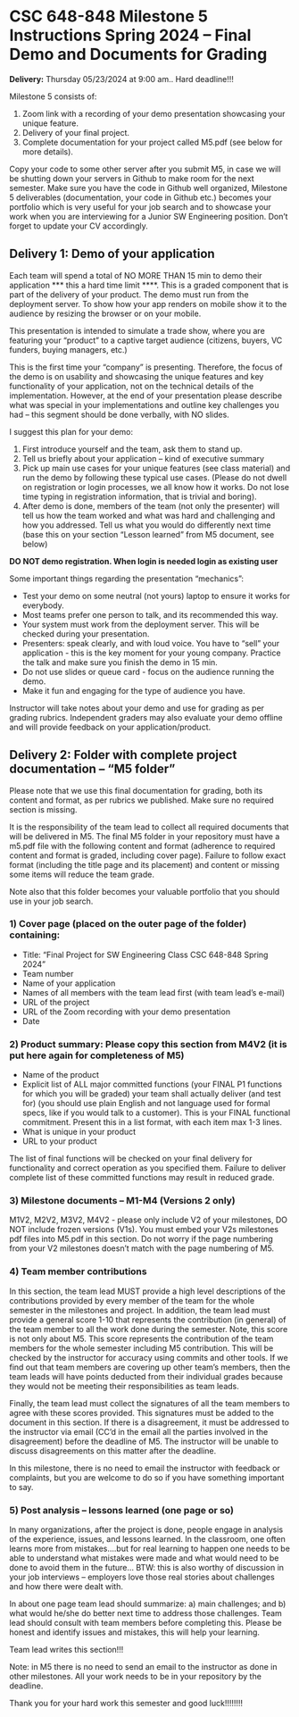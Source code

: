 # CSC 648-848 Milestone 5 Instructions Spring 2024 – Final Demo and Documents for Grading

**Delivery:** Thursday 05/23/2024 at 9:00 am.. Hard deadline!!!

Milestone 5 consists of:

1. Zoom link with a recording of your demo presentation showcasing your unique feature.
2. Delivery of your final project.
3. Complete documentation for your project called M5.pdf (see below for more details).

Copy your code to some other server after you submit M5, in case we will be shutting down your servers in Github to make room for the next semester. Make sure you have the code in Github well organized, Milestone 5 deliverables (documentation, your code in Github etc.) becomes your portfolio which is very useful for your job search and to showcase your work when you are interviewing for a Junior SW Engineering position. Don’t forget to update your CV accordingly.

## Delivery 1: Demo of your application

Each team will spend a total of NO MORE THAN 15 min to demo their application *** this a hard time limit ****. This is a graded component that is part of the delivery of your product. The demo must run from the deployment server. To show how your app renders on mobile show it to the audience by resizing the browser or on your mobile.

This presentation is intended to simulate a trade show, where you are featuring your “product” to a captive target audience (citizens, buyers, VC funders, buying managers, etc.)

This is the first time your “company” is presenting. Therefore, the focus of the demo is on usability and showcasing the unique features and key functionality of your application, not on the technical details of the implementation. However, at the end of your presentation please describe what was special in your implementations and outline key challenges you had – this segment should be done verbally, with NO slides.

I suggest this plan for your demo:

1. First introduce yourself and the team, ask them to stand up.
2. Tell us briefly about your application – kind of executive summary
3. Pick up main use cases for your unique features (see class material) and run the demo by following these typical use cases. (Please do not dwell on registration or login processes, we all know how it works. Do not lose time typing in registration information, that is trivial and boring).
4. After demo is done, members of the team (not only the presenter) will tell us how the team worked and what was hard and challenging and how you addressed. Tell us what you would do differently next time (base this on your section “Lesson learned” from M5 document, see below)

**DO NOT demo registration. When login is needed login as existing user**

Some important things regarding the presentation “mechanics”:

- Test your demo on some neutral (not yours) laptop to ensure it works for everybody.
- Most teams prefer one person to talk, and its recommended this way.
- Your system must work from the deployment server. This will be checked during your presentation.
- Presenters: speak clearly, and with loud voice. You have to “sell” your application - this is the key moment for your young company. Practice the talk and make sure you finish the demo in 15 min.
- Do not use slides or queue card - focus on the audience running the demo.
- Make it fun and engaging for the type of audience you have.

Instructor will take notes about your demo and use for grading as per grading rubrics. Independent graders may also evaluate your demo offline and will provide feedback on your application/product.

## Delivery 2: Folder with complete project documentation – “M5 folder”

Please note that we use this final documentation for grading, both its content and format, as per rubrics we published. Make sure no required section is missing.

It is the responsibility of the team lead to collect all required documents that will be delivered in M5. The final M5 folder in your repository must have a m5.pdf file with the following content and format (adherence to required content and format is graded, including cover page). Failure to follow exact format (including the title page and its placement) and content or missing some items will reduce the team grade.

Note also that this folder becomes your valuable portfolio that you should use in your job search.

### 1) Cover page (placed on the outer page of the folder) containing:

- Title: “Final Project for SW Engineering Class CSC 648-848 Spring 2024”
- Team number
- Name of your application
- Names of all members with the team lead first (with team lead’s e-mail)
- URL of the project
- URL of the Zoom recording with your demo presentation
- Date

### 2) Product summary: Please copy this section from M4V2 (it is put here again for completeness of M5)

- Name of the product
- Explicit list of ALL major committed functions (your FINAL P1 functions for which you will be graded) your team shall actually deliver (and test for) (you should use plain English and not language used for formal specs, like if you would talk to a customer). This is your FINAL functional commitment. Present this in a list format, with each item max 1-3 lines.
- What is unique in your product
- URL to your product

The list of final functions will be checked on your final delivery for functionality and correct operation as you specified them. Failure to deliver complete list of these committed functions may result in reduced grade.

### 3) Milestone documents – M1-M4 (Versions 2 only)

M1V2, M2V2, M3V2, M4V2 - please only include V2 of your milestones, DO NOT include frozen versions (V1s). You must embed your V2s milestones pdf files into M5.pdf in this section. Do not worry if the page numbering from your V2 milestones doesn’t match with the page numbering of M5.

### 4) Team member contributions

In this section, the team lead MUST provide a high level descriptions of the contributions provided by every member of the team for the whole semester in the milestones and project. In addition, the team lead must provide a general score 1-10 that represents the contribution (in general) of the team member to all the work done during the semester. Note, this score is not only about M5. This score represents the contribution of the team members for the whole semester including M5 contribution. This will be checked by the instructor for accuracy using commits and other tools. If we find out that team members are covering up other team’s members, then the team leads will have points deducted from their individual grades because they would not be meeting their responsibilities as team leads.

Finally, the team lead must collect the signatures of all the team members to agree with these scores provided. This signatures must be added to the document in this section. If there is a disagreement, it must be addressed to the instructor via email (CC’d in the email all the parties involved in the disagreement) before the deadline of M5. The instructor will be unable to discuss disagreements on this matter after the deadline.

In this milestone, there is no need to email the instructor with feedback or complaints, but you are welcome to do so if you have something important to say.

### 5) Post analysis – lessons learned (one page or so)

In many organizations, after the project is done, people engage in analysis of the experience, issues, and lessons learned. In the classroom, one often learns more from mistakes….but for real learning to happen one needs to be able to understand what mistakes were made and what would need to be done to avoid them in the future… BTW: this is also worthy of discussion in your job interviews – employers love those real stories about challenges and how there were dealt with.

In about one page team lead should summarize: a) main challenges; and b) what would he/she do better next time to address those challenges. Team lead should consult with team members before completing this. Please be honest and identify issues and mistakes, this will help your learning.

Team lead writes this section!!!

Note: in M5 there is no need to send an email to the instructor as done in other milestones. All your work needs to be in your repository by the deadline.

Thank you for your hard work this semester and good luck!!!!!!!!


